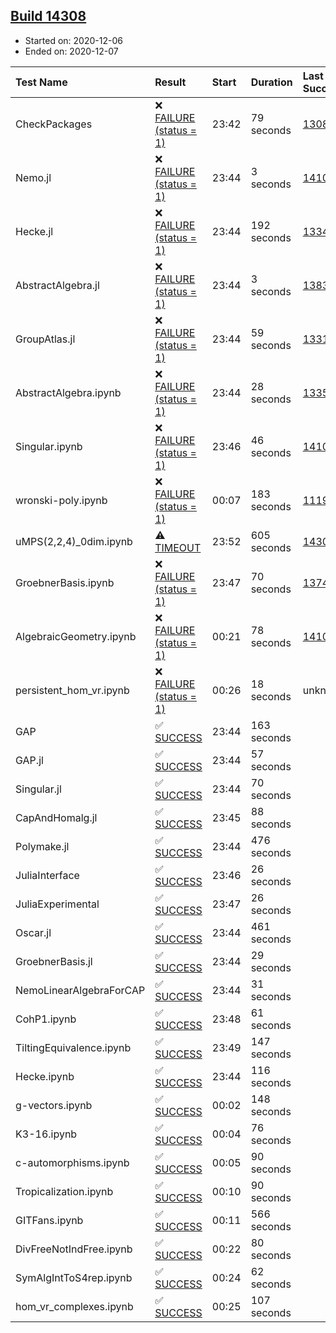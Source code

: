 ## [Build 14308](https://oscarci.mathematik.uni-kl.de/job/oscar/14308/)

* Started on: 2020-12-06
* Ended on: 2020-12-07

| Test Name    | Result | Start | Duration | Last Success | First Failure |
|:-------------|:-------|:------|:---------|:-------------|:--------------|
| CheckPackages | ❌ [FAILURE (status = 1)](https://oscarci.mathematik.uni-kl.de/job/oscar/14308/artifact/logs/build-14308/CheckPackages.log) | 23:42 | 79 seconds | [13085](https://oscarci.mathematik.uni-kl.de/job/oscar/13085/) | [13086](https://oscarci.mathematik.uni-kl.de/job/oscar/13086/) |
| Nemo.jl | ❌ [FAILURE (status = 1)](https://oscarci.mathematik.uni-kl.de/job/oscar/14308/artifact/logs/build-14308/Nemo.jl.log) | 23:44 | 3 seconds | [14101](https://oscarci.mathematik.uni-kl.de/job/oscar/14101/) | [14102](https://oscarci.mathematik.uni-kl.de/job/oscar/14102/) |
| Hecke.jl | ❌ [FAILURE (status = 1)](https://oscarci.mathematik.uni-kl.de/job/oscar/14308/artifact/logs/build-14308/Hecke.jl.log) | 23:44 | 192 seconds | [13341](https://oscarci.mathematik.uni-kl.de/job/oscar/13341/) | [13342](https://oscarci.mathematik.uni-kl.de/job/oscar/13342/) |
| AbstractAlgebra.jl | ❌ [FAILURE (status = 1)](https://oscarci.mathematik.uni-kl.de/job/oscar/14308/artifact/logs/build-14308/AbstractAlgebra.jl.log) | 23:44 | 3 seconds | [13837](https://oscarci.mathematik.uni-kl.de/job/oscar/13837/) | [13838](https://oscarci.mathematik.uni-kl.de/job/oscar/13838/) |
| GroupAtlas.jl | ❌ [FAILURE (status = 1)](https://oscarci.mathematik.uni-kl.de/job/oscar/14308/artifact/logs/build-14308/GroupAtlas.jl.log) | 23:44 | 59 seconds | [13311](https://oscarci.mathematik.uni-kl.de/job/oscar/13311/) | [13312](https://oscarci.mathematik.uni-kl.de/job/oscar/13312/) |
| AbstractAlgebra.ipynb | ❌ [FAILURE (status = 1)](https://oscarci.mathematik.uni-kl.de/job/oscar/14308/artifact/logs/build-14308/AbstractAlgebra.ipynb.log) | 23:44 | 28 seconds | [13355](https://oscarci.mathematik.uni-kl.de/job/oscar/13355/) | [13356](https://oscarci.mathematik.uni-kl.de/job/oscar/13356/) |
| Singular.ipynb | ❌ [FAILURE (status = 1)](https://oscarci.mathematik.uni-kl.de/job/oscar/14308/artifact/logs/build-14308/Singular.ipynb.log) | 23:46 | 46 seconds | [14101](https://oscarci.mathematik.uni-kl.de/job/oscar/14101/) | [14102](https://oscarci.mathematik.uni-kl.de/job/oscar/14102/) |
| wronski-poly.ipynb | ❌ [FAILURE (status = 1)](https://oscarci.mathematik.uni-kl.de/job/oscar/14308/artifact/logs/build-14308/wronski-poly.ipynb.log) | 00:07 | 183 seconds | [11192](https://oscarci.mathematik.uni-kl.de/job/oscar/11192/) | [11193](https://oscarci.mathematik.uni-kl.de/job/oscar/11193/) |
| uMPS(2,2,4)_0dim.ipynb | ⚠ [TIMEOUT](https://oscarci.mathematik.uni-kl.de/job/oscar/14308/artifact/logs/build-14308/uMPS-2-2-4-_0dim.ipynb.log) | 23:52 | 605 seconds | [14307](https://oscarci.mathematik.uni-kl.de/job/oscar/14307/) | [14308](https://oscarci.mathematik.uni-kl.de/job/oscar/14308/) |
| GroebnerBasis.ipynb | ❌ [FAILURE (status = 1)](https://oscarci.mathematik.uni-kl.de/job/oscar/14308/artifact/logs/build-14308/GroebnerBasis.ipynb.log) | 23:47 | 70 seconds | [13748](https://oscarci.mathematik.uni-kl.de/job/oscar/13748/) | [13749](https://oscarci.mathematik.uni-kl.de/job/oscar/13749/) |
| AlgebraicGeometry.ipynb | ❌ [FAILURE (status = 1)](https://oscarci.mathematik.uni-kl.de/job/oscar/14308/artifact/logs/build-14308/AlgebraicGeometry.ipynb.log) | 00:21 | 78 seconds | [14101](https://oscarci.mathematik.uni-kl.de/job/oscar/14101/) | [14102](https://oscarci.mathematik.uni-kl.de/job/oscar/14102/) |
| persistent_hom_vr.ipynb | ❌ [FAILURE (status = 1)](https://oscarci.mathematik.uni-kl.de/job/oscar/14308/artifact/logs/build-14308/persistent_hom_vr.ipynb.log) | 00:26 | 18 seconds | unknown | unknown |
| GAP | ✅ [SUCCESS](https://oscarci.mathematik.uni-kl.de/job/oscar/14308/artifact/logs/build-14308/GAP.log) | 23:44 | 163 seconds |  |  |
| GAP.jl | ✅ [SUCCESS](https://oscarci.mathematik.uni-kl.de/job/oscar/14308/artifact/logs/build-14308/GAP.jl.log) | 23:44 | 57 seconds |  |  |
| Singular.jl | ✅ [SUCCESS](https://oscarci.mathematik.uni-kl.de/job/oscar/14308/artifact/logs/build-14308/Singular.jl.log) | 23:44 | 70 seconds |  |  |
| CapAndHomalg.jl | ✅ [SUCCESS](https://oscarci.mathematik.uni-kl.de/job/oscar/14308/artifact/logs/build-14308/CapAndHomalg.jl.log) | 23:45 | 88 seconds |  |  |
| Polymake.jl | ✅ [SUCCESS](https://oscarci.mathematik.uni-kl.de/job/oscar/14308/artifact/logs/build-14308/Polymake.jl.log) | 23:44 | 476 seconds |  |  |
| JuliaInterface | ✅ [SUCCESS](https://oscarci.mathematik.uni-kl.de/job/oscar/14308/artifact/logs/build-14308/JuliaInterface.log) | 23:46 | 26 seconds |  |  |
| JuliaExperimental | ✅ [SUCCESS](https://oscarci.mathematik.uni-kl.de/job/oscar/14308/artifact/logs/build-14308/JuliaExperimental.log) | 23:47 | 26 seconds |  |  |
| Oscar.jl | ✅ [SUCCESS](https://oscarci.mathematik.uni-kl.de/job/oscar/14308/artifact/logs/build-14308/Oscar.jl.log) | 23:44 | 461 seconds |  |  |
| GroebnerBasis.jl | ✅ [SUCCESS](https://oscarci.mathematik.uni-kl.de/job/oscar/14308/artifact/logs/build-14308/GroebnerBasis.jl.log) | 23:44 | 29 seconds |  |  |
| NemoLinearAlgebraForCAP | ✅ [SUCCESS](https://oscarci.mathematik.uni-kl.de/job/oscar/14308/artifact/logs/build-14308/NemoLinearAlgebraForCAP.log) | 23:44 | 31 seconds |  |  |
| CohP1.ipynb | ✅ [SUCCESS](https://oscarci.mathematik.uni-kl.de/job/oscar/14308/artifact/logs/build-14308/CohP1.ipynb.log) | 23:48 | 61 seconds |  |  |
| TiltingEquivalence.ipynb | ✅ [SUCCESS](https://oscarci.mathematik.uni-kl.de/job/oscar/14308/artifact/logs/build-14308/TiltingEquivalence.ipynb.log) | 23:49 | 147 seconds |  |  |
| Hecke.ipynb | ✅ [SUCCESS](https://oscarci.mathematik.uni-kl.de/job/oscar/14308/artifact/logs/build-14308/Hecke.ipynb.log) | 23:44 | 116 seconds |  |  |
| g-vectors.ipynb | ✅ [SUCCESS](https://oscarci.mathematik.uni-kl.de/job/oscar/14308/artifact/logs/build-14308/g-vectors.ipynb.log) | 00:02 | 148 seconds |  |  |
| K3-16.ipynb | ✅ [SUCCESS](https://oscarci.mathematik.uni-kl.de/job/oscar/14308/artifact/logs/build-14308/K3-16.ipynb.log) | 00:04 | 76 seconds |  |  |
| c-automorphisms.ipynb | ✅ [SUCCESS](https://oscarci.mathematik.uni-kl.de/job/oscar/14308/artifact/logs/build-14308/c-automorphisms.ipynb.log) | 00:05 | 90 seconds |  |  |
| Tropicalization.ipynb | ✅ [SUCCESS](https://oscarci.mathematik.uni-kl.de/job/oscar/14308/artifact/logs/build-14308/Tropicalization.ipynb.log) | 00:10 | 90 seconds |  |  |
| GITFans.ipynb | ✅ [SUCCESS](https://oscarci.mathematik.uni-kl.de/job/oscar/14308/artifact/logs/build-14308/GITFans.ipynb.log) | 00:11 | 566 seconds |  |  |
| DivFreeNotIndFree.ipynb | ✅ [SUCCESS](https://oscarci.mathematik.uni-kl.de/job/oscar/14308/artifact/logs/build-14308/DivFreeNotIndFree.ipynb.log) | 00:22 | 80 seconds |  |  |
| SymAlgIntToS4rep.ipynb | ✅ [SUCCESS](https://oscarci.mathematik.uni-kl.de/job/oscar/14308/artifact/logs/build-14308/SymAlgIntToS4rep.ipynb.log) | 00:24 | 62 seconds |  |  |
| hom_vr_complexes.ipynb | ✅ [SUCCESS](https://oscarci.mathematik.uni-kl.de/job/oscar/14308/artifact/logs/build-14308/hom_vr_complexes.ipynb.log) | 00:25 | 107 seconds |  |  |
